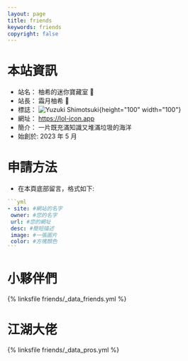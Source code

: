 ```yaml
---
layout: page
title: friends
keywords: friends
copyright: false
---
```


# 本站資訊
- 站名： 柚希的迷你寶藏室 🍊
- 站長： 霜月柚希 🍊
- 標誌： ![Yuzuki Shimotsuki](https://lol-icon.app/assets/avatar.webp){height="100" width="100"}
- 網址： https://lol-icon.app
- 簡介： 一片既充滿知識又堆滿垃圾的海洋
- 始創於: 2023 年 5 月

# 申請方法
- 在本頁底部留言，格式如下:

~~~yml
```yml
- site: #網站的名字
 owner: #您的名字
 url: #您的網址
 desc: #簡短描述
 image: #一張圖片
 color: #方塊顏色
```
~~~

# 小夥伴們
{% linksfile friends/_data_friends.yml %}

# 江湖大佬
{% linksfile friends/_data_pros.yml %}
